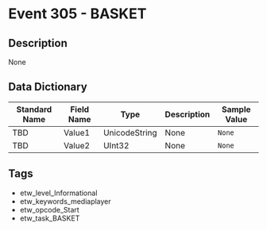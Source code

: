 # Event 305 - BASKET

## Description
None

## Data Dictionary
|Standard Name|Field Name|Type|Description|Sample Value|
|---|---|---|---|---|
|TBD|Value1|UnicodeString|None|`None`|
|TBD|Value2|UInt32|None|`None`|

## Tags
* etw_level_Informational
* etw_keywords_mediaplayer
* etw_opcode_Start
* etw_task_BASKET